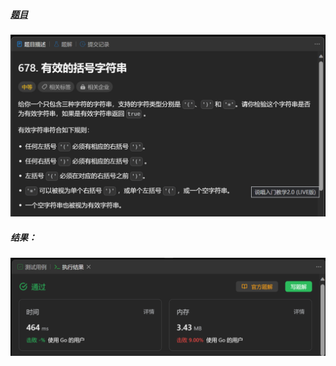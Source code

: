##### [题目](https://leetcode.cn/problems/valid-parenthesis-string/)
![pic](img.png)
##### 结果：
![pic](result.png)
